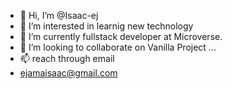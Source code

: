 - 👋 Hi, I’m @Isaac-ej
- 👀 I’m interested in learnig new technology
- 🌱 I’m currently fullstack developer at Microverse.
- 💞️ I’m looking to collaborate on Vanilla Project ...
- 📫  reach through email
- ejamaisaac@gmail.com

<!---
Isaac-ej/Isaac-ej is a ✨ special ✨ repository because its `README.md` (this file) appears on your GitHub profile.
You can click the Preview link to take a look at your changes.
--->
